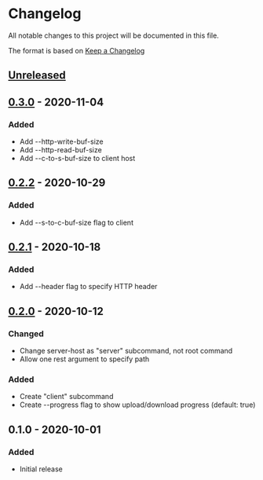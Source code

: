 # Changelog
All notable changes to this project will be documented in this file.

The format is based on [Keep a Changelog](http://keepachangelog.com/en/1.0.0/)

## [Unreleased]

## [0.3.0] - 2020-11-04
### Added
* Add --http-write-buf-size
* Add --http-read-buf-size
* Add --c-to-s-buf-size to client host

## [0.2.2] - 2020-10-29
### Added
* Add --s-to-c-buf-size flag to client

## [0.2.1] - 2020-10-18
### Added
* Add --header flag to specify HTTP header

## [0.2.0] - 2020-10-12
### Changed
* Change server-host as "server" subcommand, not root command
* Allow one rest argument to specify path

### Added
* Create "client" subcommand
* Create --progress flag to show upload/download progress (default: true)

## 0.1.0 - 2020-10-01
### Added
* Initial release

[Unreleased]: https://github.com/nwtgck/go-piping-tunnel/compare/v0.3.0...HEAD
[0.3.0]: https://github.com/nwtgck/go-piping-tunnel/compare/v0.2.2...v0.3.0
[0.2.2]: https://github.com/nwtgck/go-piping-tunnel/compare/v0.2.1...v0.2.2
[0.2.1]: https://github.com/nwtgck/go-piping-tunnel/compare/v0.2.0...v0.2.1
[0.2.0]: https://github.com/nwtgck/go-piping-tunnel/compare/v0.1.0...v0.2.0
